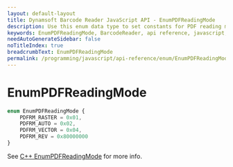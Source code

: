 ```yaml
---
layout: default-layout
title: Dynamsoft Barcode Reader JavaScript API - EnumPDFReadingMode
description: Use this enum data type to set constants for PDF reading mode of barcodes in Dynamsoft Barcode Reader for JavaScript..
keywords: EnumPDFReadingMode, BarcodeReader, api reference, javascript, js
needAutoGenerateSidebar: false
noTitleIndex: true
breadcrumbText: EnumPDFReadingMode
permalink: /programming/javascript/api-reference/enum/EnumPDFReadingMode.html
---
```



# EnumPDFReadingMode

```ts
enum EnumPDFReadingMode {
    PDFRM_RASTER = 0x01,
    PDFRM_AUTO = 0x02,
    PDFRM_VECTOR = 0x04,
    PDFRM_REV = 0x80000000
}
```

See [C++ EnumPDFReadingMode](https://www.dynamsoft.com/barcode-reader/parameters/enum/parameter-mode-enums.html?ver=latest#pdfreadingmode) for more info.
